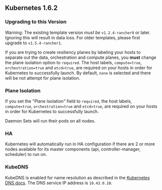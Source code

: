 ## Kubernetes 1.6.2

### Upgrading to this Version

Warning: The existing template version _must be_ `v1.2.4-rancher9` or later. Ignoring this will result in data loss. For older templates, please first upgrade to `v1.5.4-rancher1`.

If you are trying to create resiliency planes by labeling your hosts to separate out the data, orchestration and compute planes, you **must** change the plane isolation option to `required`. The host labels, `compute=true`, `orchestration=true` and `etcd=true`, are required on your hosts in order for Kubernetes to successfully launch. By default, `none` is selected and there will be not attempt for plane isolation.

### Plane Isolation

If you set the "Plane Isolation" field to `required`, the host labels, `compute=true`, `orchestration=true` and `etcd=true`, are required on your hosts in order for Kubernetes to successfully launch.

Daemon Sets will run their pods on all nodes.

### HA

Kubernetes will automatically run in HA configuration if there are 2 or more nodes available for its master components (api, controller-manager, scheduler) to run on.

### KubeDNS

KubeDNS is enabled for name resolution as described in the [Kubernetes DNS docs](http://kubernetes.io/docs/admin/dns/). The DNS service IP address is `10.43.0.10`.
